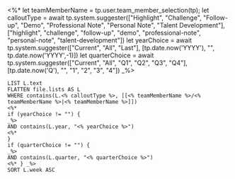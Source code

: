 <%*
let teamMemberName = tp.user.team_member_selection(tp);
let calloutType = await tp.system.suggester(["Highlight", "Challenge", "Follow-up", "Demo", "Professional Note", "Personal Note", "Talent Development"], ["highlight", "challenge", "follow-up", "demo", "professional-note", "personal-note", "talent-development"])
let yearChoice = await tp.system.suggester(["Current", "All", "Last"], [tp.date.now('YYYY'), "", tp.date.now('YYYY',-1)])
let quarterChoice = await tp.system.suggester(["Current", "All", "Q1", "Q2", "Q3", "Q4"], [tp.date.now('Q'), "", "1", "2", "3", "4"])
_%>
```dataview
LIST L.text
FLATTEN file.lists AS L
WHERE contains(L.<% calloutType %>, [[<% teamMemberName %>/<% teamMemberName %>|<% teamMemberName %>]])
<%* 
if (yearChoice != "") {
_%>
AND contains(L.year, "<% yearChoice %>")
<%* 
}
if (quarterChoice != "") {
_%>
AND contains(L.quarter, "<% quarterChoice %>")
<%* } _%>
SORT L.week ASC
```